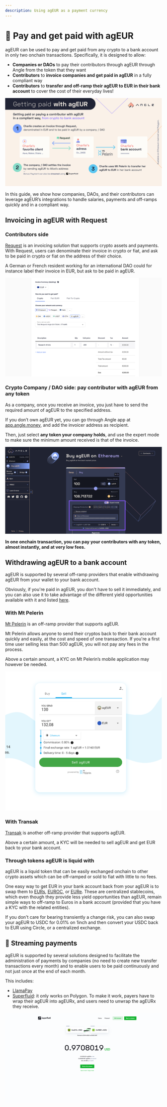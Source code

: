 ```yaml
---
description: Using agEUR as a payment currency
---
```


# 💸 Pay and get paid with agEUR

agEUR can be used to pay and get paid from any crypto to a bank account in only two onchain transactions. Specifically, it is designed to allow:

- **Companies or DAOs** to pay their contributors through agEUR through Angle from the token that they want
- **Contributors** to **invoice companies and get paid in agEUR** in a fully compliant way
- **Contributors** to **transfer and off-ramp their agEUR to EUR in their bank account** to cover the cost of their everyday lives!

![Pay and get paid with agEUR](../../.gitbook/assets/getting-paid-ageur.jpg)

In this guide, we show how companies, DAOs, and their contributors can leverage agEUR’s integrations to handle salaries, payments and off-ramps quickly and in a compliant way.

## Invoicing in agEUR with Request

### Contributors side

[Request](https://app.request.finance) is an invoicing solution that supports crypto assets and payments. With Request, users can denominate their invoice in crypto or fiat, and ask to be paid in crypto or fiat on the address of their choice.

A German or French resident working for an international DAO could for instance label their invoice in EUR, but ask to be paid in agEUR.

![Request create invoice](../../.gitbook/assets/request-create-invoice.png)

### Crypto Company / DAO side: pay contributor with agEUR from any token

As a company, once you receive an invoice, you just have to send the required amount of agEUR to the specified address.

If you don’t own agEUR yet, you can go through Angle app at [app.angle.money](http://app.angle.money), and add the invoicer address as recipient.

Then, just select **any token your company holds**, and use the expert mode to make sure the minimum amount received is that of the invoice.

![Angle agEUR from any token](../../.gitbook/assets/send-to-recipient2.png)

**In one onchain transaction, you can pay your contributors with any token, almost instantly, and at very low fees.**

## Withdrawing agEUR to a bank account

agEUR is supported by several off-ramp providers that enable withdrawing agEUR from your wallet to your bank account.

Obviously, if you're paid in agEUR, you don't have to sell it immediately, and you can also use it to take advantage of the different yield opportunities available with it and listed [here](https://app.angle.money/earn).

### With Mt Pelerin

[Mt Pelerin](https://www.mtpelerin.com/sell-crypto) is an off-ramp provider that supports agEUR.

Mt Pelerin allows anyone to send their cryptos back to their bank account quickly and easily, at the cost and speed of one transaction. If you're a first time user selling less than 500 agEUR, you will not pay any fees in the process.

Above a certain amount, a KYC on Mt Pelerin’s mobile application may however be needed.

![Mt Pelerin off-ramp](../../.gitbook/assets/mtpelerin-offramp.png)

### With Transak

[Transak](https://global.transak.com/?apiKey=19f99004-7aee-40ff-93c6-7676a2c002ed&networks=ethereum,polygon&defaultCryptoCurrency=agEUR&cryptoCurrencyList=agEUR&productsAvailed=BUY,SELL) is another off-ramp provider that supports agEUR.

Above a certain amount, a KYC will be needed to sell agEUR and get EUR back to your bank account.

### Through tokens agEUR is liquid with

agEUR is a liquid token that can be easily exchanged onchain to other crypto assets which can be off-ramped or sold to fiat with little to no fees.

One easy way to get EUR in your bank account back from your agEUR is to swap them to [EURs](https://stasis.net), [EUROC](https://www.circle.com/en/), or [EURe](https://monerium.com/tokens/). These are centralized stablecoins, which even though they provide less yield opportunities than agEUR, remain simple ways to off-ramp to Euros in a bank account (provided that you have a KYC with the related entities).

If you don't care for bearing transiently a change risk, you can also swap your agEUR to USDC for 0.01% on 1inch and then convert your USDC back to EUR using Circle, or a centralized exchange.

## 💸 Streaming payments

agEUR is supported by several solutions designed to facilitate the administration of payments by companies (no need to create new transfer transactions every month) and to enable users to be paid continuously and not just once at the end of each month.

This includes:

- [LlamaPay](https://llamapay.io)
- [Superfluid](https://www.superfluid.finance/home): it only works on Polygon. To make it work, payers have to wrap their agEUR into agEURx, and users need to unwrap the agEURx they receive.

![Superfluid stream](../../.gitbook/assets/superfluid-stream.png)
